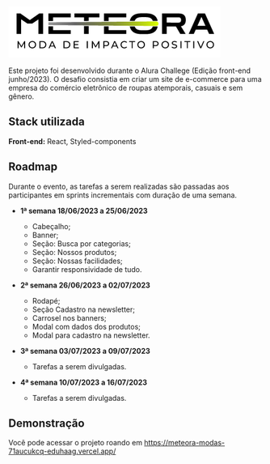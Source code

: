 
![Logo](https://raw.githubusercontent.com/eduhaag/meteora-modas/master/src/assets/site/logo2.png)


Este projeto foi desenvolvido durante o Alura Challege (Edição front-end junho/2023). O desafio consistia em criar um site de e-commerce para uma empresa do comércio eletrônico de roupas atemporais, casuais e sem gênero.




## Stack utilizada

**Front-end:** React, Styled-components



## Roadmap
Durante o evento, as tarefas a serem realizadas são passadas aos participantes em sprints incrementais com duração de uma semana.

- **1ª semana 18/06/2023 a 25/06/2023**
    - Cabeçalho;
    - Banner;
    - Seção: Busca por categorias;
    - Seção: Nossos produtos;
    - Seção: Nossas facilidades;
    - Garantir responsividade de tudo.

- **2ª semana 26/06/2023 a 02/07/2023**
    - Rodapé;
    - Seção Cadastro na newsletter;
    - Carrosel nos banners;
    - Modal com dados dos produtos;
    - Modal para cadastro na newsletter.

- **3ª semana 03/07/2023 a 09/07/2023**
    - Tarefas a serem divulgadas.

- **4ª semana 10/07/2023 a 16/07/2023**
    - Tarefas a serem divulgadas.


## Demonstração

Você pode acessar o projeto roando em <https://meteora-modas-71aucukcq-eduhaag.vercel.app/>